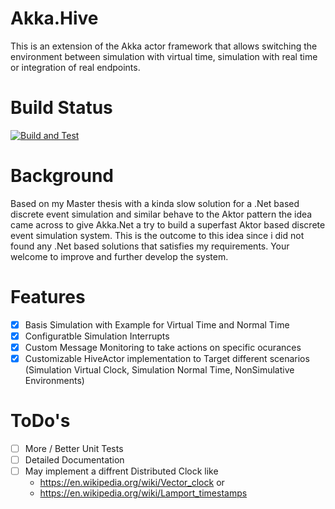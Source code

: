 # Akka.Hive
This is an extension of the Akka actor framework that allows switching the environment between simulation with virtual time, simulation with real time or integration of real endpoints.

# Build Status
[![Build and Test](https://github.com/Krockema/Akka.Hive/actions/workflows/test.yml/badge.svg)](https://github.com/Krockema/Akka.Hive/actions/workflows/test.yml)

# Background
Based on my Master thesis with a kinda slow solution for a .Net based discrete event simulation and similar behave to the Aktor pattern the idea came across to give Akka.Net a try to build a superfast Aktor based discrete event simulation system. This is the outcome to this idea since i did not found any .Net based solutions that satisfies my requirements. Your welcome to improve and further develop the system. 

# Features
- [x] Basis Simulation with Example for Virtual Time and Normal Time 
- [x] Configuratble Simulation Interrupts
- [x] Custom Message Monitoring to take actions on specific ocurances
- [x] Customizable HiveActor implementation to Target different scenarios (Simulation Virtual Clock, Simulation Normal Time, NonSimulative Environments)

# ToDo's
- [ ] More / Better Unit Tests
- [ ] Detailed Documentation
- [ ] May implement a diffrent Distributed Clock like
  * https://en.wikipedia.org/wiki/Vector_clock or 
  * https://en.wikipedia.org/wiki/Lamport_timestamps
